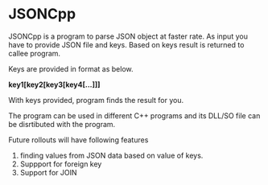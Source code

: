 # JSONCpp
JSONCpp is a program to parse JSON object at faster rate.
As input you have to provide JSON file and keys.
Based on keys result is returned to callee program.

Keys are provided in format as below.

__key1[key2[key3[key4[...]]]__

With keys provided, program finds the result for you.

The program can be used in different C++ programs and its DLL/SO file can be disrtibuted with the program.

Future rollouts will have following features
1. finding values from JSON data based on value of keys.
2. Suppport for foreign key
3. Support for JOIN
